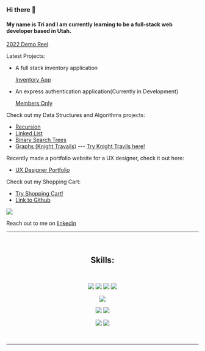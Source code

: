 ### Hi there 👋
#### My name is Tri and I am currently learning to be a full-stack web developer based in Utah.
[2022 Demo Reel](https://www.youtube.com/watch?v=KsRK876ajjY)

Latest Projects:
- A full stack inventory application 

  [Inventory App](https://github.com/Appletri/inventory-app)
- An express authentication application(Currently in Development) 

  [Members Only](https://github.com/Appletri/members-only)

Check out my Data Structures and Algorithms projects:

- [Recursion](https://github.com/Appletri/recursion)
- [Linked List](https://github.com/Appletri/linked-list)
- [Binary Search Trees](https://github.com/Appletri/binary-search-trees)
- [Graphs (Knight Travails)](https://github.com/Appletri/knight-travails) --- [Try Knight Travils here!](https://appletri.github.io/knight-travails/)

Recently made a portfolio website for a UX designer, check it out here:

- [UX Designer Portfolio](https://appletri.github.io/cindys-website/)


Check out my Shopping Cart:

- [Try Shopping Cart!](https://appletri.github.io/shopping-cart/)
- [Link to Github](https://github.com/Appletri/shopping-cart)

![](https://github.com/Appletri/Appletri/blob/main/assets/shopping-cart.gif)

Reach out to me on [linkedin](https://www.linkedin.com/in/triduclam)


<hr>

<br><h2 align="center">Skills:</h2><br>

<p>
<div align="center">
<img src="https://img.shields.io/badge/-HTML-ff6600?style=for-the-badge&logo=html5&logoColor=ff6600&labelColor=282828">
<img src="https://img.shields.io/badge/-CSS-264ee4?style=for-the-badge&logo=css3&logoColor=264ee4&labelColor=282828">
<img src="https://img.shields.io/badge/-JavaScript-f7df1e?style=for-the-badge&logo=javascript&logoColor=f7df1e&labelColor=282828">
<img src="https://img.shields.io/badge/-React-5cd9ff?style=for-the-badge&logo=react&logoColor=5cd9ff&labelColor=282828">
<p>
<p>
<img src="https://img.shields.io/badge/-Git-f05030?style=for-the-badge&logo=git&logoColor=f05030&labelColor=282828">
<p>
<img src="https://img.shields.io/badge/-Firebase-ffCB2B?style=for-the-badge&logo=firebase&logoColor=ffCB2B&labelColor=282828">
<img src="https://img.shields.io/badge/-MongoDB-4db33d?style=for-the-badge&logo=mongodb&logoColor=4db33d&labelColor=282828">
<p>
<img src="https://img.shields.io/badge/-nodejs-84ba64?style=for-the-badge&logo=javascript&logoColor=84ba64&labelColor=282828">
<img src="https://img.shields.io/badge/-express-259dff?style=for-the-badge&logo=express&logoColor=259dff&labelColor=282828">
</div>
</p><br>

<hr>
<!--
**Appletri/Appletri** is a ✨ _special_ ✨ repository because its `README.md` (this file) appears on your GitHub profile.

Here are some ideas to get you started:

- 🔭 I’m currently working on ...
- 🌱 I’m currently learning ...
- 👯 I’m looking to collaborate on ...
- 🤔 I’m looking for help with ...
- 💬 Ask me about ...
- 📫 How to reach me: ...
- 😄 Pronouns: ...
- ⚡ Fun fact: ...
-->
